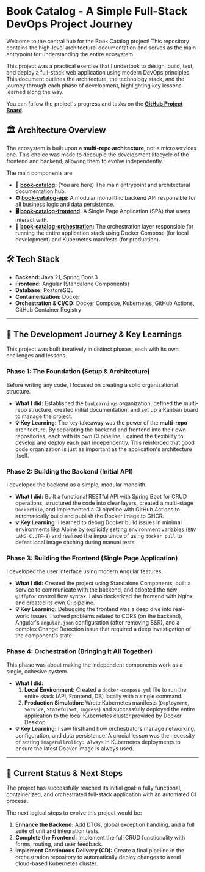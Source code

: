 # Book Catalog - A Simple Full-Stack DevOps Project Journey

Welcome to the central hub for the Book Catalog project! This repository contains the high-level architectural documentation and serves as the main entrypoint for understanding the entire ecosystem.

This project was a practical exercise that I undertook to design, build, test, and deploy a full-stack web application using modern DevOps principles. This document outlines the architecture, the technology stack, and the journey through each phase of development, highlighting key lessons learned along the way.

You can follow the project's progress and tasks on the [**GitHub Project Board**](https://github.com/orgs/DanLearnings/projects/1/views/1).

## 🏛️ Architecture Overview

The ecosystem is built upon a **multi-repo architecture**, not a microservices one. This choice was made to decouple the development lifecycle of the frontend and backend, allowing them to evolve independently.

The main components are:

-   **📖 [book-catalog](https://github.com/DanLearnings/book-catalog):** (You are here) The main entrypoint and architectural documentation hub.
-   **⚙️ [book-catalog-api](https://github.com/DanLearnings/book-catalog-api):** A modular monolithic backend API responsible for all business logic and data persistence.
-   **🖥️ [book-catalog-frontend](https://github.com/DanLearnings/book-catalog-frontend):** A Single Page Application (SPA) that users interact with.
-   **🚀 [book-catalog-orchestration](https://github.com/DanLearnings/book-catalog-orchestration):** The orchestration layer responsible for running the entire application stack using Docker Compose (for local development) and Kubernetes manifests (for production).

## 🛠️ Tech Stack

-   **Backend:** Java 21, Spring Boot 3
-   **Frontend:** Angular (Standalone Components)
-   **Database:** PostgreSQL
-   **Containerization:** Docker
-   **Orchestration & CI/CD:** Docker Compose, Kubernetes, GitHub Actions, GitHub Container Registry

---

## 🚀 The Development Journey & Key Learnings

This project was built iteratively in distinct phases, each with its own challenges and lessons.

### Phase 1: The Foundation (Setup & Architecture)

Before writing any code, I focused on creating a solid organizational structure.

-   **What I did:** Established the `DanLearnings` organization, defined the multi-repo structure, created initial documentation, and set up a Kanban board to manage the project.
-   **💡 Key Learning:** The key takeaway was the power of the **multi-repo** architecture. By separating the backend and frontend into their own repositories, each with its own CI pipeline, I gained the flexibility to develop and deploy each part independently. This reinforced that good code organization is just as important as the application's architecture itself.

### Phase 2: Building the Backend (Initial API)

I developed the backend as a simple, modular monolith.

-   **What I did:** Built a functional RESTful API with Spring Boot for CRUD operations, structured the code into clear layers, created a multi-stage `Dockerfile`, and implemented a CI pipeline with GitHub Actions to automatically build and publish the Docker image to GHCR.
-   **💡 Key Learning:** I learned to debug Docker build issues in minimal environments like Alpine by explicitly setting environment variables (`ENV LANG C.UTF-8`) and realized the importance of using `docker pull` to defeat local image caching during manual tests.

### Phase 3: Building the Frontend (Single Page Application)

I developed the user interface using modern Angular features.

-   **What I did:** Created the project using Standalone Components, built a service to communicate with the backend, and adopted the new `@if`/`@for` control flow syntax. I also dockerized the frontend with Nginx and created its own CI pipeline.
-   **💡 Key Learning:** Debugging the frontend was a deep dive into real-world issues. I solved problems related to CORS (on the backend), Angular's `angular.json` configuration (after removing SSR), and a complex Change Detection issue that required a deep investigation of the component's state.

### Phase 4: Orchestration (Bringing It All Together)

This phase was about making the independent components work as a single, cohesive system.

-   **What I did:**
    1.  **Local Environment:** Created a `docker-compose.yml` file to run the entire stack (API, Frontend, DB) locally with a single command.
    2.  **Production Simulation:** Wrote Kubernetes manifests (`Deployment`, `Service`, `StatefulSet`, `Ingress`) and successfully deployed the entire application to the local Kubernetes cluster provided by Docker Desktop.
-   **💡 Key Learning:** I saw firsthand how orchestrators manage networking, configuration, and data persistence. A crucial lesson was the necessity of setting `imagePullPolicy: Always` in Kubernetes deployments to ensure the latest Docker image is always used.

---

## 🏁 Current Status & Next Steps

The project has successfully reached its initial goal: a fully functional, containerized, and orchestrated full-stack application with an automated CI process.

The next logical steps to evolve this project would be:

1.  **Enhance the Backend:** Add DTOs, global exception handling, and a full suite of unit and integration tests.
2.  **Complete the Frontend:** Implement the full CRUD functionality with forms, routing, and user feedback.
3.  **Implement Continuous Delivery (CD):** Create a final pipeline in the orchestration repository to automatically deploy changes to a real cloud-based Kubernetes cluster.
